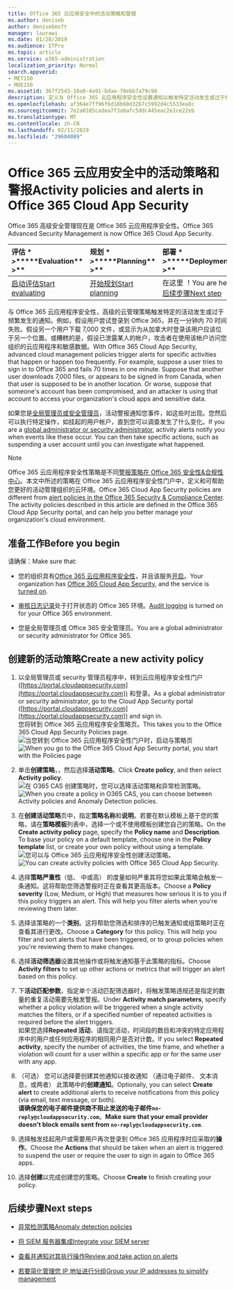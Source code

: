 ```yaml
---
title: Office 365 云应用安全中的活动策略和警报
ms.author: deniseb
author: denisebmsft
manager: laurawi
ms.date: 01/28/2019
ms.audience: ITPro
ms.topic: article
ms.service: o365-administration
localization_priority: Normal
search.appverid:
- MET150
- MOE150
ms.assetid: 367f25d3-10a0-4a91-bdae-70ebb7a79c98
description: 定义与 Office 365 云应用程序安全性设置通知以触发特定活动发生或过于频繁发生时的活动策略。通过设置以触发通知的策略，您可以通知有关和监视特定活动。
ms.openlocfilehash: af364e7ff96f6d18b60d3267c5992d4c5533ea8c
ms.sourcegitcommit: 7e2a0185cadea7f3a6afc5ddc445eac2e1ce22eb
ms.translationtype: MT
ms.contentlocale: zh-CN
ms.lasthandoff: 02/11/2019
ms.locfileid: "29604089"
---
```

# <a name="activity-policies-and-alerts-in-office-365-cloud-app-security"></a><span data-ttu-id="4d02d-104">Office 365 云应用安全中的活动策略和警报</span><span class="sxs-lookup"><span data-stu-id="4d02d-104">Activity policies and alerts in Office 365 Cloud App Security</span></span>

<span data-ttu-id="4d02d-105">Office 365 高级安全管理现在是 Office 365 云应用程序安全性。</span><span class="sxs-lookup"><span data-stu-id="4d02d-105">Office 365 Advanced Security Management is now Office 365 Cloud App Security.</span></span>
  
|<span data-ttu-id="4d02d-106">评估 \* *\>*\*</span><span class="sxs-lookup"><span data-stu-id="4d02d-106">\*\*\*\*Evaluation\*\* \>\*\*</span></span>|<span data-ttu-id="4d02d-107">规划 \* *\>*\*</span><span class="sxs-lookup"><span data-stu-id="4d02d-107">\*\*\*\*Planning\*\* \>\*\*</span></span>|<span data-ttu-id="4d02d-108">部署 \* *\>*\*</span><span class="sxs-lookup"><span data-stu-id="4d02d-108">\*\*\*\*Deployment\*\* \>\*\*</span></span>|<span data-ttu-id="4d02d-109">使用率 \*\*\*</span><span class="sxs-lookup"><span data-stu-id="4d02d-109">\*\*\*\*Utilization\*\*\*\*</span></span>|
|:-----|:-----|:-----|:-----|
|[<span data-ttu-id="4d02d-110">启动评估</span><span class="sxs-lookup"><span data-stu-id="4d02d-110">Start evaluating</span></span>](office-365-cas-overview.md) <br/> |[<span data-ttu-id="4d02d-111">开始规划</span><span class="sxs-lookup"><span data-stu-id="4d02d-111">Start planning</span></span>](get-ready-for-office-365-cas.md) <br/> |<span data-ttu-id="4d02d-112">在这里 ！</span><span class="sxs-lookup"><span data-stu-id="4d02d-112">You are here!</span></span>  <br/> [<span data-ttu-id="4d02d-113">后续步骤</span><span class="sxs-lookup"><span data-stu-id="4d02d-113">Next step</span></span>](anomaly-detection-policies-in-ocas.md) <br/> |[<span data-ttu-id="4d02d-114">开始利用</span><span class="sxs-lookup"><span data-stu-id="4d02d-114">Start utilizing</span></span>](utilization-activities-for-ocas.md) <br/> |
   
<span data-ttu-id="4d02d-p102">与 Office 365 云应用程序安全性，高级的云管理策略触发特定的活动发生或过于频繁发生的通知。例如，假设用户尝试登录到 Office 365，并在一分钟内 70 时间失败。假设另一个用户下载 7,000 文件，或显示为从加拿大时登录该用户应该位于另一个位置。或糟糕的是，假设已泄露某人的帐户，攻击者在使用该帐户访问您组织的云应用程序和敏感数据。</span><span class="sxs-lookup"><span data-stu-id="4d02d-p102">With Office 365 Cloud App Security, advanced cloud management policies trigger alerts for specific activities that happen or happen too frequently. For example, suppose a user tries to sign in to Office 365 and fails 70 times in one minute. Suppose that another user downloads 7,000 files, or appears to be signed in from Canada, when that user is supposed to be in another location. Or worse, suppose that someone's account has been compromised, and an attacker is using that account to access your organization's cloud apps and sensitive data.</span></span>
  
<span data-ttu-id="4d02d-p103">如果您是[全局管理员或安全管理员](permissions-in-the-security-and-compliance-center.md)，活动警报通知您事件，如这些时出现。您然后可以执行特定操作，如挂起的用户帐户，直到您可以调查发生了什么变化。</span><span class="sxs-lookup"><span data-stu-id="4d02d-p103">If you are a [global administrator or security administrator](permissions-in-the-security-and-compliance-center.md), activity alerts notify you when events like these occur. You can then take specific actions, such as suspending a user account until you can investigate what happened.</span></span>
  
> [!NOTE]
> <span data-ttu-id="4d02d-p104">Office 365 云应用程序安全性策略是不同[警报策略在 Office 365 安全性&amp;合规性中心](alert-policies.md)。本文中所述的策略在 Office 365 云应用程序安全性门户中，定义和可帮助您更好的活动管理组织的云环境。</span><span class="sxs-lookup"><span data-stu-id="4d02d-p104">Office 365 Cloud App Security policies are different from [alert policies in the Office 365 Security &amp; Compliance Center](alert-policies.md). The activity policies described in this article are defined in the Office 365 Cloud App Security portal, and can help you better manage your organization's cloud environment.</span></span> 
  
## <a name="before-you-begin"></a><span data-ttu-id="4d02d-123">准备工作</span><span class="sxs-lookup"><span data-stu-id="4d02d-123">Before you begin</span></span>

<span data-ttu-id="4d02d-124">请确保：</span><span class="sxs-lookup"><span data-stu-id="4d02d-124">Make sure that:</span></span>
  
- <span data-ttu-id="4d02d-125">您的组织具有[Office 365 云应用程序安全性](office-365-cas-overview.md)，并且该服务[开启](turn-on-office-365-cas.md)。</span><span class="sxs-lookup"><span data-stu-id="4d02d-125">Your organization has [Office 365 Cloud App Security](office-365-cas-overview.md), and the service is [turned on](turn-on-office-365-cas.md).</span></span>
    
- <span data-ttu-id="4d02d-126">[审核日志记录](turn-audit-log-search-on-or-off.md)处于打开状态的 Office 365 环境。</span><span class="sxs-lookup"><span data-stu-id="4d02d-126">[Audit logging](turn-audit-log-search-on-or-off.md) is turned on for your Office 365 environment.</span></span> 
    
- <span data-ttu-id="4d02d-127">您是全局管理员或 Office 365 安全管理员。</span><span class="sxs-lookup"><span data-stu-id="4d02d-127">You are a global administrator or security administrator for Office 365.</span></span>
    
## <a name="create-a-new-activity-policy"></a><span data-ttu-id="4d02d-128">创建新的活动策略</span><span class="sxs-lookup"><span data-stu-id="4d02d-128">Create a new activity policy</span></span>

1. <span data-ttu-id="4d02d-129">以全局管理员或 security 管理员程序中，转到云应用程序安全性门户 ([https://portal.cloudappsecurity.com](https://portal.cloudappsecurity.com)) 和登录。</span><span class="sxs-lookup"><span data-stu-id="4d02d-129">As a global administrator or security administrator, go to the Cloud App Security portal ([https://portal.cloudappsecurity.com](https://portal.cloudappsecurity.com)) and sign in.</span></span> <br><span data-ttu-id="4d02d-130">您将转到 Office 365 云应用程序安全策略页。</span><span class="sxs-lookup"><span data-stu-id="4d02d-130">This takes you to the Office 365 Cloud App Security Policies page.</span></span><br><span data-ttu-id="4d02d-131">![当您转到 Office 365 云应用程序安全性门户时，启动与策略页](media/5cb8833c-4e08-438c-bab3-91b5106f6f3f.png)</span><span class="sxs-lookup"><span data-stu-id="4d02d-131">![When you go to the Office 365 Cloud App Security portal, you start with the Policies page](media/5cb8833c-4e08-438c-bab3-91b5106f6f3f.png)</span></span>
  
2. <span data-ttu-id="4d02d-132">单击**创建策略**，，然后选择**活动策略**。</span><span class="sxs-lookup"><span data-stu-id="4d02d-132">Click **Create policy**, and then select **Activity policy**.</span></span><br><span data-ttu-id="4d02d-133">![在 O365 CAS 创建策略时，您可以选择活动策略和异常检测策略。](media/79f34535-ddf9-4a5b-a0a3-8766bf9c174c.png)</span><span class="sxs-lookup"><span data-stu-id="4d02d-133">![When you create a policy in O365 CAS, you can choose between Activity policies and Anomaly Detection policies.](media/79f34535-ddf9-4a5b-a0a3-8766bf9c174c.png)</span></span>
  
3. <span data-ttu-id="4d02d-p105">在**创建活动策略**页中，指定**策略名称**和**说明**。若要在默认模板上基于您的策略，请在**策略模板**列表中，选择一个或不使用模板创建您自己的策略。</span><span class="sxs-lookup"><span data-stu-id="4d02d-p105">On the **Create activity policy** page, specify the **Policy name** and **Description**. To base your policy on a default template, choose one in the **Policy template** list, or create your own policy without using a template.</span></span><br><span data-ttu-id="4d02d-136">![您可以与 Office 365 云应用程序安全性创建活动策略。](media/4083a76f-7074-4d6a-8200-6d76d49259d7.png)</span><span class="sxs-lookup"><span data-stu-id="4d02d-136">![You can create activity policies with Office 365 Cloud App Security.](media/4083a76f-7074-4d6a-8200-6d76d49259d7.png)</span></span>
  
4. <span data-ttu-id="4d02d-p106">选择**策略严重性**（低、 中或高） 的度量如何严重其将您如果此策略会触发一条通知。这将帮助您筛选警报时正在查看其更高版本。</span><span class="sxs-lookup"><span data-stu-id="4d02d-p106">Choose a **Policy severity** (Low, Medium, or High) that measures how serious it is to you if this policy triggers an alert. This will help you filter alerts when you're reviewing them later.</span></span> 
    
5. <span data-ttu-id="4d02d-p107">选择该策略的一个**类别**。这将帮助您筛选和排序的已触发通知或组策略时正在查看其进行更改。</span><span class="sxs-lookup"><span data-stu-id="4d02d-p107">Choose a **Category** for this policy. This will help you filter and sort alerts that have been triggered, or to group policies when you're reviewing them to make changes.</span></span> 
    
6. <span data-ttu-id="4d02d-141">选择**活动筛选器**设置其他操作或将触发通知基于此策略的指标。</span><span class="sxs-lookup"><span data-stu-id="4d02d-141">Choose **Activity filters** to set up other actions or metrics that will trigger an alert based on this policy.</span></span> 
    
7. <span data-ttu-id="4d02d-142">下**活动匹配参数**，指定单个活动匹配筛选器时，将触发策略违规还是指定的数量的重复活动需要先触发警报。</span><span class="sxs-lookup"><span data-stu-id="4d02d-142">Under **Activity match parameters**, specify whether a policy violation will be triggered when a single activity matches the filters, or if a specified number of repeated activities is required before the alert triggers.</span></span><br><span data-ttu-id="4d02d-143">如果您选择**Repeated 活动**，请指定活动，时间段的数目和冲突的特定应用程序中的用户或任何应用程序的相同用户是否对计数。</span><span class="sxs-lookup"><span data-stu-id="4d02d-143">If you select **Repeated activity**, specify the number of activities, the time frame, and whether a violation will count for a user within a specific app or for the same user with any app.</span></span>
    
8. <span data-ttu-id="4d02d-144">（可选） 您可以选择要创建其他通知以接收通知 （通过电子邮件、 文本消息，或两者） 此策略中的**创建通知**。</span><span class="sxs-lookup"><span data-stu-id="4d02d-144">Optionally, you can select **Create alert** to create additional alerts to receive notifications from this policy (via email, text message, or both).</span></span><br><span data-ttu-id="4d02d-145">**请确保您的电子邮件提供商不阻止发送的电子邮件`no-reply@cloudappsecurity.com`**。</span><span class="sxs-lookup"><span data-stu-id="4d02d-145">**Make sure that your email provider doesn't block emails sent from `no-reply@cloudappsecurity.com`**.</span></span> 
  
9. <span data-ttu-id="4d02d-146">选择触发挂起用户或需要用户再次登录到 Office 365 应用程序时应采取的**操作**。</span><span class="sxs-lookup"><span data-stu-id="4d02d-146">Choose the **Actions** that should be taken when an alert is triggered to suspend the user or require the user to sign in again to Office 365 apps.</span></span> 
    
10. <span data-ttu-id="4d02d-147">选择**创建**以完成创建您的策略。</span><span class="sxs-lookup"><span data-stu-id="4d02d-147">Choose **Create** to finish creating your policy.</span></span> 
    
## <a name="next-steps"></a><span data-ttu-id="4d02d-148">后续步骤</span><span class="sxs-lookup"><span data-stu-id="4d02d-148">Next steps</span></span>

- [<span data-ttu-id="4d02d-149">异常检测策略</span><span class="sxs-lookup"><span data-stu-id="4d02d-149">Anomaly detection policies</span></span>](anomaly-detection-policies-in-ocas.md)
    
- [<span data-ttu-id="4d02d-150">将 SIEM 服务器集成</span><span class="sxs-lookup"><span data-stu-id="4d02d-150">Integrate your SIEM server</span></span>](integrate-your-siem-server-with-office-365-cas.md)
    
- [<span data-ttu-id="4d02d-151">查看并通知对其执行操作</span><span class="sxs-lookup"><span data-stu-id="4d02d-151">Review and take action on alerts</span></span>](review-office-365-cas-alerts.md)
    
- [<span data-ttu-id="4d02d-152">若要简化管理您 IP 地址进行分组</span><span class="sxs-lookup"><span data-stu-id="4d02d-152">Group your IP addresses to simplify management</span></span>](group-your-ip-addresses-in-ocas.md)
    

